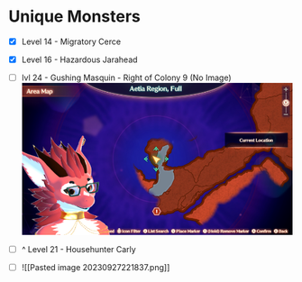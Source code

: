 # Unique Monsters
- [x] Level 14 - Migratory Cerce
- [x] Level 16 - Hazardous Jarahead
- [ ] lvl 24 - Gushing Masquin - Right of Colony 9 (No Image)
![Househunter Carly](https://raw.githubusercontent.com/NardoDragon/NardoNotes/main/public/assets/Unique%20Monster%201.png)

- [ ] ^ Level 21 - Househunter Carly
- [ ] ![[Pasted image 20230927221837.png]]